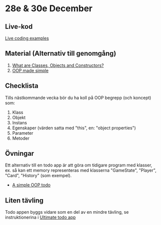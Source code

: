 # 28e & 30e December

## Live-kod

[Live coding examples](live-coding/)

## Material (Alternativ till genomgång)
1. [What are Classes, Objects and Constructors?](https://www.youtube.com/watch?v=5AWRivBk0Gw)
2. [OOP made simple](https://www.youtube.com/watch?v=PFmuCDHHpwk)

## Checklista
Tills nästkommande vecka bör du ha koll på OOP begrepp (och koncept) som:
1. Klass
2. Objekt
3. Instans
4. Egenskaper (värden satta med "this", en: "object properties")
5. Parameter
6. Metoder

## Övningar
Ett alternativ till en todo app är att göra om tidigare program med klasser, ex. så kan ett memory representeras med klasserna "GameState", "Player", "Card", "History" (som exempel). 
- [A simple OOP todo](exercises/oop-exercise.md)

## Liten tävling
Todo appen byggs vidare som en del av en mindre tävling, se instruktionerina i [Ultimate todo app](https://github.com/fe22-kyh/OOP-28e-30e-December/blob/main/exercises/best-todo.md)
